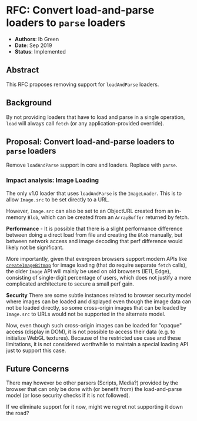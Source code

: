 
# RFC: Convert load-and-parse loaders to `parse` loaders

- **Authors**: Ib Green
- **Date**: Sep 2019
- **Status**: Implemented

## Abstract

This RFC proposes removing support for `loadAndParse` loaders.

## Background

By not providing loaders that have to load and parse in a single operation, `load` will always call `fetch` (or any application-provided override).

## Proposal: Convert load-and-parse loaders to `parse` loaders

Remove `loadAndParse` support in core and loaders. Replace with `parse`.

### Impact analysis: Image Loading

The only v1.0 loader that uses `loadAndParse` is the `ImageLoader`. This is to allow `Image.src` to be set directly to a URL.

However, `Image.src` can also be set to an ObjectURL created from an in-memory `Blob`, which can be created from an `ArrayBuffer` returned by fetch.

**Performance** - It is possible that there is a slight performance difference between doing a direct load from file and creating the `Blob` manually, but between network access and image decoding that perf difference would likely not be significant.

More importantly, given that evergreen browsers support modern APIs like [`createImageBitmap`](https://developer.mozilla.org/en-US/docs/Web/API/WindowOrWorkerGlobalScope/createImageBitmap) for image loading (that do require separate `fetch` calls), the older `Image` API will mainly be used on old browsers (IE11, Edge), consisting of single-digit percentage of users, which does not justify a more complicated architecture to secure a small perf gain.

**Security** There are some subtle instances related to browser security model where images can be loaded and displayed even though the image data can not be loaded directly, so some cross-origin images that can be loaded by `Image.src` to URLs would not be supported in the alternate model.

Now, even though such cross-origin images can be loaded for "opaque" access (display in DOM), it is not possible to access their data (e.g. to initialize WebGL textures). Because of the restricted use case and these limitations, it is not considered worthwhile to maintain a special loading API just to support this case.

## Future Concerns

There may however be other parsers (Scripts, Media?) provided by the browser that can only be done with (or benefit from) the load-and-parse model (or lose security checks if it is not followed).

If we eliminate support for it now, might we regret not supporting it down the road?
